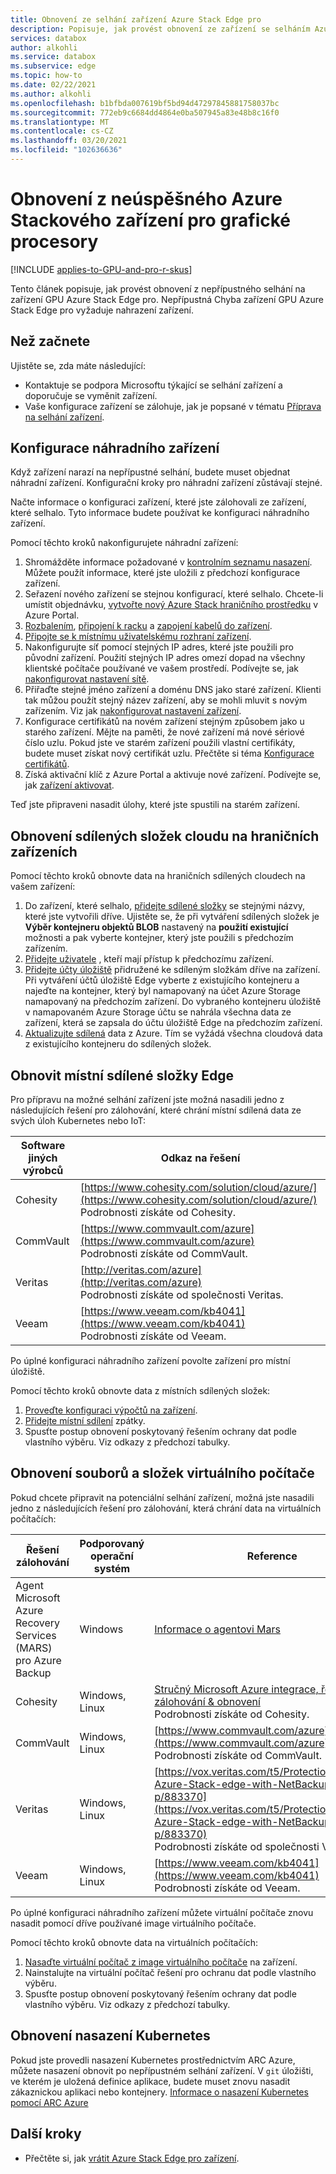 ```yaml
---
title: Obnovení ze selhání zařízení Azure Stack Edge pro
description: Popisuje, jak provést obnovení ze zařízení se selháním Azure Stack Edge pro.
services: databox
author: alkohli
ms.service: databox
ms.subservice: edge
ms.topic: how-to
ms.date: 02/22/2021
ms.author: alkohli
ms.openlocfilehash: b1bfbda007619bf5bd94d47297845881758037bc
ms.sourcegitcommit: 772eb9c6684dd4864e0ba507945a83e48b8c16f0
ms.translationtype: MT
ms.contentlocale: cs-CZ
ms.lasthandoff: 03/20/2021
ms.locfileid: "102636636"
---
```

# <a name="recover-from-a-failed-azure-stack-edge-pro-gpu-device"></a>Obnovení z neúspěšného Azure Stackového zařízení pro grafické procesory 

[!INCLUDE [applies-to-GPU-and-pro-r-skus](../../includes/azure-stack-edge-applies-to-gpu-pro-r-sku.md)]

Tento článek popisuje, jak provést obnovení z nepřípustného selhání na zařízení GPU Azure Stack Edge pro. Nepřípustná Chyba zařízení GPU Azure Stack Edge pro vyžaduje nahrazení zařízení.

## <a name="before-you-begin"></a>Než začnete

Ujistěte se, zda máte následující:

- Kontaktuje se podpora Microsoftu týkající se selhání zařízení a doporučuje se vyměnit zařízení. 
- Vaše konfigurace zařízení se zálohuje, jak je popsané v tématu [Příprava na selhání zařízení](azure-stack-edge-gpu-prepare-device-failure.md).


## <a name="configure-replacement-device"></a>Konfigurace náhradního zařízení

Když zařízení narazí na nepřípustné selhání, budete muset objednat náhradní zařízení. Konfigurační kroky pro náhradní zařízení zůstávají stejné. 

Načte informace o konfiguraci zařízení, které jste zálohovali ze zařízení, které selhalo. Tyto informace budete používat ke konfiguraci náhradního zařízení.  

Pomocí těchto kroků nakonfigurujete náhradní zařízení:

1. Shromážděte informace požadované v [kontrolním seznamu nasazení](azure-stack-edge-gpu-deploy-checklist.md). Můžete použít informace, které jste uložili z předchozí konfigurace zařízení. 
1. Seřazení nového zařízení se stejnou konfigurací, které selhalo.  Chcete-li umístit objednávku, [vytvořte nový Azure Stack hraničního prostředku](azure-stack-edge-gpu-deploy-prep.md#) v Azure Portal.
1. [Rozbalením](azure-stack-edge-gpu-deploy-install.md#unpack-the-device), [připojení k racku](azure-stack-edge-gpu-deploy-install.md#rack-the-device) a [zapojení kabelů do zařízení](azure-stack-edge-gpu-deploy-install.md#cable-the-device). 
1. [Připojte se k místnímu uživatelskému rozhraní zařízení](azure-stack-edge-gpu-deploy-connect.md).
1. Nakonfigurujte síť pomocí stejných IP adres, které jste použili pro původní zařízení. Použití stejných IP adres omezí dopad na všechny klientské počítače používané ve vašem prostředí. Podívejte se, jak [nakonfigurovat nastavení sítě](azure-stack-edge-gpu-deploy-configure-network-compute-web-proxy.md).
1. Přiřaďte stejné jméno zařízení a doménu DNS jako staré zařízení. Klienti tak můžou použít stejný název zařízení, aby se mohli mluvit s novým zařízením. Viz jak [nakonfigurovat nastavení zařízení](azure-stack-edge-gpu-deploy-set-up-device-update-time.md).
1. Konfigurace certifikátů na novém zařízení stejným způsobem jako u starého zařízení. Mějte na paměti, že nové zařízení má nové sériové číslo uzlu. Pokud jste ve starém zařízení použili vlastní certifikáty, budete muset získat nový certifikát uzlu. Přečtěte si téma [Konfigurace certifikátů](azure-stack-edge-gpu-deploy-configure-certificates.md).
1. Získá aktivační klíč z Azure Portal a aktivuje nové zařízení. Podívejte se, jak [zařízení aktivovat](azure-stack-edge-gpu-deploy-activate.md).

Teď jste připraveni nasadit úlohy, které jste spustili na starém zařízení.

## <a name="restore-edge-cloud-shares"></a>Obnovení sdílených složek cloudu na hraničních zařízeních

Pomocí těchto kroků obnovte data na hraničních sdílených cloudech na vašem zařízení:

1. Do zařízení, které selhalo, [přidejte sdílené složky](azure-stack-edge-gpu-manage-shares.md#add-a-share) se stejnými názvy, které jste vytvořili dříve. Ujistěte se, že při vytváření sdílených složek je **Výběr kontejneru objektů BLOB** nastavený na **použití existující** možnosti a pak vyberte kontejner, který jste použili s předchozím zařízením.
1. [Přidejte uživatele](azure-stack-edge-gpu-manage-users.md#add-a-user) , kteří mají přístup k předchozímu zařízení.
1. [Přidejte účty úložiště](azure-stack-edge-gpu-manage-storage-accounts.md#add-an-edge-storage-account) přidružené ke sdíleným složkám dříve na zařízení. Při vytváření účtů úložiště Edge vyberte z existujícího kontejneru a najeďte na kontejner, který byl namapovaný na účet Azure Storage namapovaný na předchozím zařízení. Do vybraného kontejneru úložiště v namapovaném Azure Storage účtu se nahrála všechna data ze zařízení, která se zapsala do účtu úložiště Edge na předchozím zařízení.
1. [Aktualizujte sdílená](azure-stack-edge-gpu-manage-shares.md#refresh-shares) data z Azure. Tím se vyžádá všechna cloudová data z existujícího kontejneru do sdílených složek.

## <a name="restore-edge-local-shares"></a>Obnovit místní sdílené složky Edge

Pro přípravu na možné selhání zařízení jste možná nasadili jedno z následujících řešení pro zálohování, které chrání místní sdílená data ze svých úloh Kubernetes nebo IoT:

| Software jiných výrobců           | Odkaz na řešení                               |
|--------------------------------|---------------------------------------------------------|
| Cohesity                       | [https://www.cohesity.com/solution/cloud/azure/](https://www.cohesity.com/solution/cloud/azure/) <br> Podrobnosti získáte od Cohesity.          |
| CommVault                      | [https://www.commvault.com/azure](https://www.commvault.com/azure) <br> Podrobnosti získáte od CommVault. |
| Veritas                        | [http://veritas.com/azure](http://veritas.com/azure) <br> Podrobnosti získáte od společnosti Veritas.   |
| Veeam                          | [https://www.veeam.com/kb4041](https://www.veeam.com/kb4041) <br> Podrobnosti získáte od Veeam. |

Po úplné konfiguraci náhradního zařízení povolte zařízení pro místní úložiště. 

Pomocí těchto kroků obnovte data z místních sdílených složek:

1. [Proveďte konfiguraci výpočtů na zařízení](azure-stack-edge-gpu-deploy-configure-compute.md).
1. [Přidejte místní sdílení](azure-stack-edge-gpu-manage-shares.md#add-a-local-share) zpátky.
1. Spusťte postup obnovení poskytovaný řešením ochrany dat podle vlastního výběru. Viz odkazy z předchozí tabulky.

## <a name="restore-vm-files-and-folders"></a>Obnovení souborů a složek virtuálního počítače

Pokud chcete připravit na potenciální selhání zařízení, možná jste nasadili jedno z následujících řešení pro zálohování, která chrání data na virtuálních počítačích:



| Řešení zálohování        | Podporovaný operační systém   | Reference                                                                |
|-------------------------|----------------|--------------------------------------------------------------------------|
| Agent Microsoft Azure Recovery Services (MARS) pro Azure Backup | Windows        | [Informace o agentovi Mars](../backup/backup-azure-about-mars.md)    |
| Cohesity                | Windows, Linux | [Stručný Microsoft Azure integrace, řešení zálohování & obnovení](https://www.cohesity.com/solution/cloud/azure) <br>Podrobnosti získáte od Cohesity.                          |
| CommVault               | Windows, Linux | [https://www.commvault.com/azure](https://www.commvault.com/azure) <br> Podrobnosti získáte od CommVault.
| Veritas                 | Windows, Linux | [https://vox.veritas.com/t5/Protection/Protecting-Azure-Stack-edge-with-NetBackup/ba-p/883370](https://vox.veritas.com/t5/Protection/Protecting-Azure-Stack-edge-with-NetBackup/ba-p/883370) <br> Podrobnosti získáte od společnosti Veritas.                    |
| Veeam                   | Windows, Linux | [https://www.veeam.com/kb4041](https://www.veeam.com/kb4041) <br> Podrobnosti získáte od Veeam. |

Po úplné konfiguraci náhradního zařízení můžete virtuální počítače znovu nasadit pomocí dříve používané image virtuálního počítače. 

Pomocí těchto kroků obnovte data na virtuálních počítačích:
 
1. [Nasaďte virtuální počítač z image virtuálního počítače](azure-stack-edge-gpu-deploy-virtual-machine-templates.md) na zařízení. 
1. Nainstalujte na virtuální počítač řešení pro ochranu dat podle vlastního výběru.
1. Spusťte postup obnovení poskytovaný řešením ochrany dat podle vlastního výběru. Viz odkazy z předchozí tabulky.

## <a name="restore-a-kubernetes-deployment"></a>Obnovení nasazení Kubernetes

Pokud jste provedli nasazení Kubernetes prostřednictvím ARC Azure, můžete nasazení obnovit po nepřípustném selhání zařízení. V `git` úložišti, ve kterém je uložená definice aplikace, budete muset znovu nasadit zákaznickou aplikaci nebo kontejnery. [Informace o nasazení Kubernetes pomocí ARC Azure](./azure-stack-edge-gpu-deploy-stateless-application-git-ops-guestbook.md)<!--Original text: Kubernetes deployments can be restored from a non-tolerated failure with the device when deployed with Azure Arc. Customer application/containers deployed onto a Kubernetes on Azure Stack Edge via Azure Arc can be redeployed from the git repository where the application definition is. Here is a link to the article to deploy Kubernetes with Arc -->
 
## <a name="next-steps"></a>Další kroky

- Přečtěte si, jak [vrátit Azure Stack Edge pro zařízení](azure-stack-edge-return-device.md).
